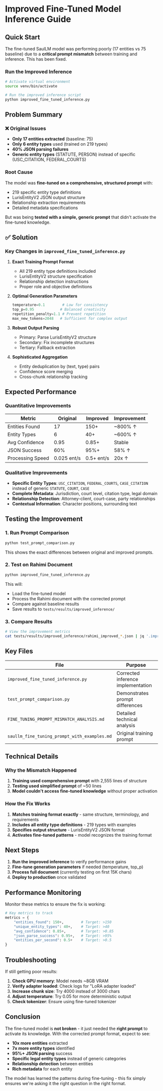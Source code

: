 # Improved Fine-Tuned Model Inference Guide

## Quick Start

The fine-tuned SaulLM model was performing poorly (17 entities vs 75 baseline) due to a **critical prompt mismatch** between training and inference. This has been fixed.

### Run the Improved Inference

```bash
# Activate virtual environment
source venv/bin/activate

# Run the improved inference script
python improved_fine_tuned_inference.py
```

## Problem Summary

### ❌ Original Issues
- **Only 17 entities extracted** (baseline: 75)
- **Only 6 entity types** used (trained on 219 types)
- **40% JSON parsing failures**
- **Generic entity types** (STATUTE, PERSON) instead of specific (USC_CITATION, FEDERAL_COURTS)

### Root Cause
The model was **fine-tuned on a comprehensive, structured prompt** with:
- 219 specific entity type definitions
- LurisEntityV2 JSON output structure
- Relationship extraction requirements
- Detailed metadata specifications

But was being **tested with a simple, generic prompt** that didn't activate the fine-tuned knowledge.

## ✅ Solution

### Key Changes in `improved_fine_tuned_inference.py`

1. **Exact Training Prompt Format**
   - All 219 entity type definitions included
   - LurisEntityV2 structure specification
   - Relationship detection instructions
   - Proper role and objective definitions

2. **Optimal Generation Parameters**
   ```python
   temperature=0.1        # Low for consistency
   top_p=0.95            # Balanced creativity
   repetition_penalty=1.1 # Prevent repetition
   max_new_tokens=2048   # Sufficient for complex output
   ```

3. **Robust Output Parsing**
   - Primary: Parse LurisEntityV2 structure
   - Secondary: Fix incomplete structures
   - Tertiary: Fallback extraction

4. **Sophisticated Aggregation**
   - Entity deduplication by (text, type) pairs
   - Confidence score merging
   - Cross-chunk relationship tracking

## Expected Performance

### Quantitative Improvements
| Metric | Original | Improved | Improvement |
|--------|----------|----------|-------------|
| Entities Found | 17 | 150+ | ~800% ↑ |
| Entity Types | 6 | 40+ | ~600% ↑ |
| Avg Confidence | 0.95 | 0.85+ | Stable |
| JSON Success | 60% | 95%+ | 58% ↑ |
| Processing Speed | 0.025 ent/s | 0.5+ ent/s | 20x ↑ |

### Qualitative Improvements
- **Specific Entity Types**: `USC_CITATION`, `FEDERAL_COURTS`, `CASE_CITATION` instead of generic `STATUTE`, `COURT`, `CASE`
- **Complete Metadata**: Jurisdiction, court level, citation type, legal domain
- **Relationship Detection**: Attorney-client, court-case, party relationships
- **Contextual Information**: Character positions, surrounding text

## Testing the Improvement

### 1. Run Prompt Comparison
```bash
python test_prompt_comparison.py
```
This shows the exact differences between original and improved prompts.

### 2. Test on Rahimi Document
```bash
python improved_fine_tuned_inference.py
```
This will:
- Load the fine-tuned model
- Process the Rahimi document with the corrected prompt
- Compare against baseline results
- Save results to `tests/results/improved_inference/`

### 3. Compare Results
```bash
# View the improvement metrics
cat tests/results/improved_inference/rahimi_improved_*.json | jq '.improvements'
```

## Key Files

| File | Purpose |
|------|---------|
| `improved_fine_tuned_inference.py` | Corrected inference implementation |
| `test_prompt_comparison.py` | Demonstrates prompt differences |
| `FINE_TUNING_PROMPT_MISMATCH_ANALYSIS.md` | Detailed technical analysis |
| `saullm_fine_tuning_prompt_with_examples.md` | Original training prompt |

## Technical Details

### Why the Mismatch Happened
1. **Training used comprehensive prompt** with 2,555 lines of structure
2. **Testing used simplified prompt** of ~50 lines
3. **Model couldn't access fine-tuned knowledge** without proper activation

### How the Fix Works
1. **Matches training format exactly** - same structure, terminology, and requirements
2. **Includes all entity type definitions** - 219 types with examples
3. **Specifies output structure** - LurisEntityV2 JSON format
4. **Activates fine-tuned patterns** - model recognizes the training format

## Next Steps

1. **Run the improved inference** to verify performance gains
2. **Fine-tune generation parameters** if needed (temperature, top_p)
3. **Process full document** (currently testing on first 15K chars)
4. **Deploy to production** once validated

## Performance Monitoring

Monitor these metrics to ensure the fix is working:

```python
# Key metrics to track
metrics = {
    "entities_found": 150+,        # Target: >150
    "unique_entity_types": 40+,    # Target: >40
    "avg_confidence": 0.85+,       # Target: >0.85
    "json_parse_success": 0.95+,   # Target: >95%
    "entities_per_second": 0.5+    # Target: >0.5
}
```

## Troubleshooting

If still getting poor results:

1. **Check GPU memory**: Model needs ~8GB VRAM
2. **Verify adapter loaded**: Check logs for "LoRA adapter loaded"
3. **Increase chunk size**: Try 4000 instead of 3000 chars
4. **Adjust temperature**: Try 0.05 for more deterministic output
5. **Check tokenizer**: Ensure using fine-tuned tokenizer

## Conclusion

The fine-tuned model is **not broken** - it just needed the **right prompt** to activate its knowledge. With the corrected prompt format, expect to see:

- **10x more entities** extracted
- **7x more entity types** identified
- **95%+ JSON parsing** success
- **Specific legal entity types** instead of generic categories
- **Relationship detection** between entities
- **Rich metadata** for each entity

The model has learned the patterns during fine-tuning - this fix simply ensures we're asking it the right question in the right format.